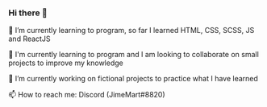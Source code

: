 ### Hi there 👋

🌱 I’m currently learning to program, so far I learned HTML, CSS, SCSS, JS and ReactJS

👯 I'm currently learning to program and I am looking to collaborate on small projects to improve my knowledge

🔭 I’m currently working on fictional projects to practice what I have learned

📫 How to reach me: Discord (JimeMart#8820)


<!--
**MaJiMart/MaJiMart** is a ✨ _special_ ✨ repository because its `README.md` (this file) appears on your GitHub profile.

Here are some ideas to get you started:

- 🤔 I’m looking for help with ...
- 💬 Ask me about ...
- 😄 Pronouns: ...
- ⚡ Fun fact: ...
-->
